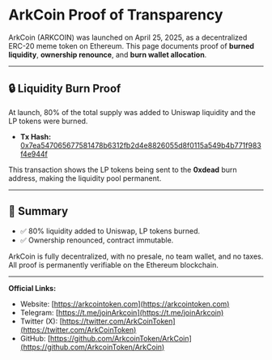 # ArkCoin Proof of Transparency 

ArkCoin (ARKCOIN) was launched on April 25, 2025, as a decentralized ERC-20 meme token on Ethereum. 
This page documents proof of **burned liquidity**, **ownership renounce**, and **burn wallet allocation**. 

---

## 🔒 Liquidity Burn Proof 
At launch, 80% of the total supply was added to Uniswap liquidity and the LP tokens were burned. 

- **Tx Hash:** 
[0x7ea547065677581478b6312fb2d4e8826055d8f0115a549b4b771f983f4e944f](https://etherscan.io/tx/0x7ea547065677581478b6312fb2d4e8826055d8f0115a549b4b771f983f4e944f) 

This transaction shows the LP tokens being sent to the **0xdead** burn address, making the liquidity pool permanent. 

---

## 📌 Summary
- ✅ 80% liquidity added to Uniswap, LP tokens burned. 
- ✅ Ownership renounced, contract immutable. 

ArkCoin is fully decentralized, with no presale, no team wallet, and no taxes. 
All proof is permanently verifiable on the Ethereum blockchain. 

---
**Official Links:** 
- Website: [https://arkcointoken.com](https://arkcointoken.com) 
- Telegram: [https://t.me/joinArkcoin](https://t.me/joinArkcoin) 
- Twitter (X): [https://twitter.com/ArkCoinToken](https://twitter.com/ArkCoinToken) 
- GitHub: [https://github.com/ArkcoinToken/ArkCoin](https://github.com/ArkcoinToken/ArkCoin)
